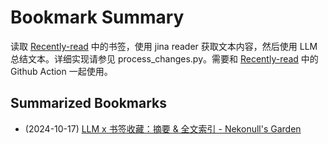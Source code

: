 # Bookmark Summary 
读取 [Recently-read](https://github.com/cxymq/Recently-read) 中的书签，使用 jina reader 获取文本内容，然后使用 LLM 总结文本。详细实现请参见 process_changes.py。需要和 [Recently-read](https://github.com/cxymq/Recently-read) 中的 Github Action 一起使用。
    
## Summarized Bookmarks
- (2024-10-17) [LLM x 书签收藏：摘要 & 全文索引 - Nekonull's Garden](202410/2024-10-17-llm-x-%E4%B9%A6%E7%AD%BE%E6%94%B6%E8%97%8F%EF%BC%9A%E6%91%98%E8%A6%81-%26-%E5%85%A8%E6%96%87%E7%B4%A2%E5%BC%95---nekonull%27s-garden.md)
